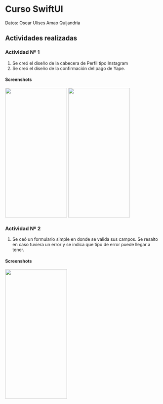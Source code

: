 # Curso SwiftUI
Datos: Oscar Ulises Amao Quijandria

## Actividades realizadas

### Actividad Nº 1
1. Se creó el diseño de la cabecera de Perfil tipo Instagram
2. Se creó el diseño de la confirmación del pago de Yape.

#### Screenshots
<img src="https://github.com/rakso-x/SwiftUIDemo/blob/master/screenshots/actividad1-1.png" height="420" width="200">
<img src="https://github.com/rakso-x/SwiftUIDemo/blob/master/screenshots/actividad1-2.png" height="420" width="200">

### Actividad Nº 2
1. Se ceó un formulario simple en donde se valida sus campos. Se resalto en caso tuviera un error y se indica que tipo de error puede llegar a tener.

#### Screenshots
<img src="https://github.com/rakso-x/SwiftUIDemo/blob/master/screenshots/actividad2-1.png" height="420" width="200">
